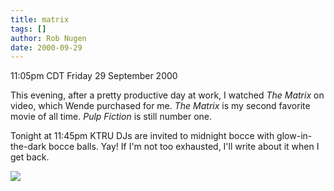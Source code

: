```yaml
---
title: matrix
tags: []
author: Rob Nugen
date: 2000-09-29
---
```


<title>The Matrix</title>
<p class=date>11:05pm CDT Friday 29 September 2000

<p>This evening, after a pretty productive day at work, I watched
<em>The Matrix</em> on video, which Wende purchased for me.  <em>The
Matrix</em> is my second favorite movie of all time.  <em>Pulp
Fiction</em> is still number one.

<p>Tonight at 11:45pm KTRU DJs are invited to midnight bocce with
glow-in-the-dark bocce balls.  Yay!  If I'm not too exhausted, I'll
write about it when I get back.  

<p><img src='/images/rob/wL-ROB.gif'>

